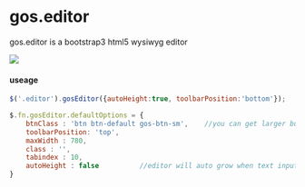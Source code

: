 gos.editor
==========

gos.editor is a bootstrap3 html5 wysiwyg editor

![](https://raw.githubusercontent.com/jiorry/gos.js.editor/master/gos.editor.png)

#### useage
```js
$('.editor').gosEditor({autoHeight:true, toolbarPosition:'bottom'});
```

```js
$.fn.gosEditor.defaultOptions = {
	btnClass : 'btn btn-default gos-btn-sm', 	//you can get larger button when without gos-btn-sm class.
	toolbarPosition: 'top',						
	maxWidth : 780,
	class : '',
	tabindex : 10,
	autoHeight : false			//editor will auto grow when text input
}
```